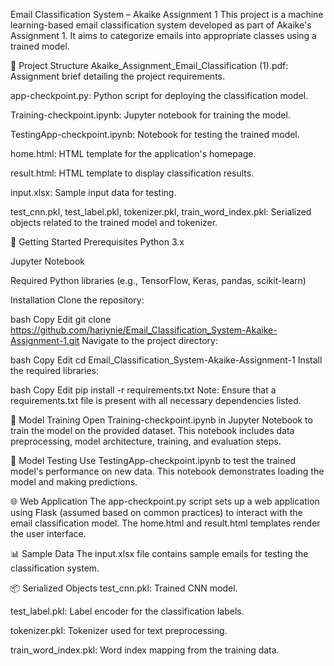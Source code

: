 Email Classification System – Akaike Assignment 1
This project is a machine learning-based email classification system developed as part of Akaike's Assignment 1. It aims to categorize emails into appropriate classes using a trained model.​

📁 Project Structure
Akaike_Assignment_Email_Classification (1).pdf: Assignment brief detailing the project requirements.

app-checkpoint.py: Python script for deploying the classification model.

Training-checkpoint.ipynb: Jupyter notebook for training the model.

TestingApp-checkpoint.ipynb: Notebook for testing the trained model.

home.html: HTML template for the application's homepage.

result.html: HTML template to display classification results.

input.xlsx: Sample input data for testing.

test_cnn.pkl, test_label.pkl, tokenizer.pkl, train_word_index.pkl: Serialized objects related to the trained model and tokenizer.​

🚀 Getting Started
Prerequisites
Python 3.x

Jupyter Notebook

Required Python libraries (e.g., TensorFlow, Keras, pandas, scikit-learn)​

Installation
Clone the repository:

bash
Copy
Edit
git clone https://github.com/hariynie/Email_Classification_System-Akaike-Assignment-1.git
Navigate to the project directory:

bash
Copy
Edit
cd Email_Classification_System-Akaike-Assignment-1
Install the required libraries:

bash
Copy
Edit
pip install -r requirements.txt
Note: Ensure that a requirements.txt file is present with all necessary dependencies listed.​

🧠 Model Training
Open Training-checkpoint.ipynb in Jupyter Notebook to train the model on the provided dataset. This notebook includes data preprocessing, model architecture, training, and evaluation steps.​

🧪 Model Testing
Use TestingApp-checkpoint.ipynb to test the trained model's performance on new data. This notebook demonstrates loading the model and making predictions.​

🌐 Web Application
The app-checkpoint.py script sets up a web application using Flask (assumed based on common practices) to interact with the email classification model. The home.html and result.html templates render the user interface.​

📊 Sample Data
The input.xlsx file contains sample emails for testing the classification system.​

📦 Serialized Objects
test_cnn.pkl: Trained CNN model.

test_label.pkl: Label encoder for the classification labels.

tokenizer.pkl: Tokenizer used for text preprocessing.

train_word_index.pkl: Word index mapping from the training data.​

